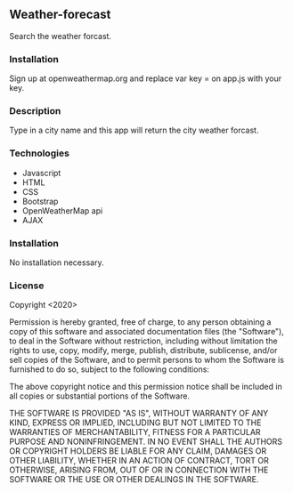 ## Weather-forecast
Search the weather forcast.

### Installation
Sign up at openweathermap.org and replace var key = <YOUR KEY HERE> on app.js with your key.

### Description
Type in a city name and this app will return the city weather forcast. 

### Technologies

 - Javascript
 - HTML
 - CSS
 - Bootstrap
 - OpenWeatherMap api
 - AJAX

### Installation
No installation necessary.

### License
Copyright <2020>

Permission is hereby granted, free of charge, to any person obtaining a copy of this software and associated documentation files (the "Software"), to deal in the Software without restriction, including without limitation the rights to use, copy, modify, merge, publish, distribute, sublicense, and/or sell copies of the Software, and to permit persons to whom the Software is furnished to do so, subject to the following conditions:

The above copyright notice and this permission notice shall be included in all copies or substantial portions of the Software.

THE SOFTWARE IS PROVIDED "AS IS", WITHOUT WARRANTY OF ANY KIND, EXPRESS OR IMPLIED, INCLUDING BUT NOT LIMITED TO THE WARRANTIES OF MERCHANTABILITY, FITNESS FOR A PARTICULAR PURPOSE AND NONINFRINGEMENT. IN NO EVENT SHALL THE AUTHORS OR COPYRIGHT HOLDERS BE LIABLE FOR ANY CLAIM, DAMAGES OR OTHER LIABILITY, WHETHER IN AN ACTION OF CONTRACT, TORT OR OTHERWISE, ARISING FROM, OUT OF OR IN CONNECTION WITH THE SOFTWARE OR THE USE OR OTHER DEALINGS IN THE SOFTWARE.
